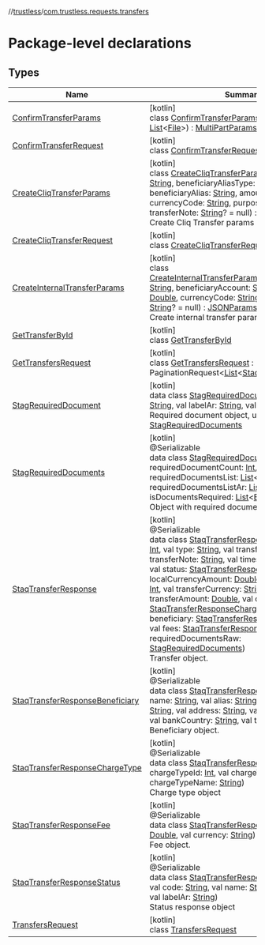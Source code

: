 //[trustless](../../index.md)/[com.trustless.requests.transfers](index.md)

# Package-level declarations

## Types

| Name | Summary |
|---|---|
| [ConfirmTransferParams](-confirm-transfer-params/index.md) | [kotlin]<br>class [ConfirmTransferParams](-confirm-transfer-params/index.md)(documents: [List](https://kotlinlang.org/api/latest/jvm/stdlib/kotlin.collections/-list/index.html)&lt;[File](https://developer.android.com/reference/kotlin/java/io/File.html)&gt;) : [MultiPartParamsBuilder](../com.trustless.params/-multi-part-params-builder/index.md) |
| [ConfirmTransferRequest](-confirm-transfer-request/index.md) | [kotlin]<br>class [ConfirmTransferRequest](-confirm-transfer-request/index.md) |
| [CreateCliqTransferParams](-create-cliq-transfer-params/index.md) | [kotlin]<br>class [CreateCliqTransferParams](-create-cliq-transfer-params/index.md)(accountNumber: [String](https://kotlinlang.org/api/latest/jvm/stdlib/kotlin/-string/index.html), beneficiaryAliasType: [String](https://kotlinlang.org/api/latest/jvm/stdlib/kotlin/-string/index.html), beneficiaryAlias: [String](https://kotlinlang.org/api/latest/jvm/stdlib/kotlin/-string/index.html), amount: [Double](https://kotlinlang.org/api/latest/jvm/stdlib/kotlin/-double/index.html), currencyCode: [String](https://kotlinlang.org/api/latest/jvm/stdlib/kotlin/-string/index.html), purposeCode: [String](https://kotlinlang.org/api/latest/jvm/stdlib/kotlin/-string/index.html), transferNote: [String](https://kotlinlang.org/api/latest/jvm/stdlib/kotlin/-string/index.html)? = null) : [JSONParamsBuilder](../com.trustless.params/-j-s-o-n-params-builder/index.md)<br>Create Cliq Transfer params |
| [CreateCliqTransferRequest](-create-cliq-transfer-request/index.md) | [kotlin]<br>class [CreateCliqTransferRequest](-create-cliq-transfer-request/index.md) |
| [CreateInternalTransferParams](-create-internal-transfer-params/index.md) | [kotlin]<br>class [CreateInternalTransferParams](-create-internal-transfer-params/index.md)(accountNumber: [String](https://kotlinlang.org/api/latest/jvm/stdlib/kotlin/-string/index.html), beneficiaryAccount: [String](https://kotlinlang.org/api/latest/jvm/stdlib/kotlin/-string/index.html), amount: [Double](https://kotlinlang.org/api/latest/jvm/stdlib/kotlin/-double/index.html), currencyCode: [String](https://kotlinlang.org/api/latest/jvm/stdlib/kotlin/-string/index.html), transferNote: [String](https://kotlinlang.org/api/latest/jvm/stdlib/kotlin/-string/index.html)? = null) : [JSONParamsBuilder](../com.trustless.params/-j-s-o-n-params-builder/index.md)<br>Create internal transfer params |
| [GetTransferById](-get-transfer-by-id/index.md) | [kotlin]<br>class [GetTransferById](-get-transfer-by-id/index.md) |
| [GetTransfersRequest](-get-transfers-request/index.md) | [kotlin]<br>class [GetTransfersRequest](-get-transfers-request/index.md) : PaginationRequest&lt;[List](https://kotlinlang.org/api/latest/jvm/stdlib/kotlin.collections/-list/index.html)&lt;[StaqTransferResponse](-staq-transfer-response/index.md)&gt;&gt; |
| [StagRequiredDocument](-stag-required-document/index.md) | [kotlin]<br>data class [StagRequiredDocument](-stag-required-document/index.md)(val label: [String](https://kotlinlang.org/api/latest/jvm/stdlib/kotlin/-string/index.html), val labelAr: [String](https://kotlinlang.org/api/latest/jvm/stdlib/kotlin/-string/index.html), val isRequired: [Boolean](https://kotlinlang.org/api/latest/jvm/stdlib/kotlin/-boolean/index.html))<br>Required document object, used a syntax sugar of [StagRequiredDocuments](-stag-required-documents/index.md) |
| [StagRequiredDocuments](-stag-required-documents/index.md) | [kotlin]<br>@Serializable<br>data class [StagRequiredDocuments](-stag-required-documents/index.md)(val requiredDocumentCount: [Int](https://kotlinlang.org/api/latest/jvm/stdlib/kotlin/-int/index.html), val requiredDocumentsList: [List](https://kotlinlang.org/api/latest/jvm/stdlib/kotlin.collections/-list/index.html)&lt;[String](https://kotlinlang.org/api/latest/jvm/stdlib/kotlin/-string/index.html)&gt;, val requiredDocumentsListAr: [List](https://kotlinlang.org/api/latest/jvm/stdlib/kotlin.collections/-list/index.html)&lt;[String](https://kotlinlang.org/api/latest/jvm/stdlib/kotlin/-string/index.html)&gt;, val isDocumentsRequired: [List](https://kotlinlang.org/api/latest/jvm/stdlib/kotlin.collections/-list/index.html)&lt;[Boolean](https://kotlinlang.org/api/latest/jvm/stdlib/kotlin/-boolean/index.html)?&gt;)<br>Object with required documents. |
| [StaqTransferResponse](-staq-transfer-response/index.md) | [kotlin]<br>@Serializable<br>data class [StaqTransferResponse](-staq-transfer-response/index.md)(val transferId: [Int](https://kotlinlang.org/api/latest/jvm/stdlib/kotlin/-int/index.html), val type: [String](https://kotlinlang.org/api/latest/jvm/stdlib/kotlin/-string/index.html), val transferType: [String](https://kotlinlang.org/api/latest/jvm/stdlib/kotlin/-string/index.html), val transferNote: [String](https://kotlinlang.org/api/latest/jvm/stdlib/kotlin/-string/index.html), val timestamp: [String](https://kotlinlang.org/api/latest/jvm/stdlib/kotlin/-string/index.html)? = null, val status: [StaqTransferResponseStatus](-staq-transfer-response-status/index.md), val localCurrencyAmount: [Double](https://kotlinlang.org/api/latest/jvm/stdlib/kotlin/-double/index.html), val exchangeRate: [Int](https://kotlinlang.org/api/latest/jvm/stdlib/kotlin/-int/index.html), val transferCurrency: [String](https://kotlinlang.org/api/latest/jvm/stdlib/kotlin/-string/index.html), val transferAmount: [Double](https://kotlinlang.org/api/latest/jvm/stdlib/kotlin/-double/index.html), val chargeType: [StaqTransferResponseChargeType](-staq-transfer-response-charge-type/index.md), val beneficiary: [StaqTransferResponseBeneficiary](-staq-transfer-response-beneficiary/index.md), val fees: [StaqTransferResponseFee](-staq-transfer-response-fee/index.md), val requiredDocumentsRaw: [StagRequiredDocuments](-stag-required-documents/index.md))<br>Transfer object. |
| [StaqTransferResponseBeneficiary](-staq-transfer-response-beneficiary/index.md) | [kotlin]<br>@Serializable<br>data class [StaqTransferResponseBeneficiary](-staq-transfer-response-beneficiary/index.md)(val name: [String](https://kotlinlang.org/api/latest/jvm/stdlib/kotlin/-string/index.html), val alias: [String](https://kotlinlang.org/api/latest/jvm/stdlib/kotlin/-string/index.html)? = null, val account: [String](https://kotlinlang.org/api/latest/jvm/stdlib/kotlin/-string/index.html), val address: [String](https://kotlinlang.org/api/latest/jvm/stdlib/kotlin/-string/index.html), val bankCode: [String](https://kotlinlang.org/api/latest/jvm/stdlib/kotlin/-string/index.html), val bankCountry: [String](https://kotlinlang.org/api/latest/jvm/stdlib/kotlin/-string/index.html), val type: [String](https://kotlinlang.org/api/latest/jvm/stdlib/kotlin/-string/index.html)? = null)<br>Beneficiary object. |
| [StaqTransferResponseChargeType](-staq-transfer-response-charge-type/index.md) | [kotlin]<br>@Serializable<br>data class [StaqTransferResponseChargeType](-staq-transfer-response-charge-type/index.md)(val chargeTypeId: [Int](https://kotlinlang.org/api/latest/jvm/stdlib/kotlin/-int/index.html), val chargeTypeCode: [String](https://kotlinlang.org/api/latest/jvm/stdlib/kotlin/-string/index.html), val chargeTypeName: [String](https://kotlinlang.org/api/latest/jvm/stdlib/kotlin/-string/index.html))<br>Charge type object |
| [StaqTransferResponseFee](-staq-transfer-response-fee/index.md) | [kotlin]<br>@Serializable<br>data class [StaqTransferResponseFee](-staq-transfer-response-fee/index.md)(val amount: [Double](https://kotlinlang.org/api/latest/jvm/stdlib/kotlin/-double/index.html), val currency: [String](https://kotlinlang.org/api/latest/jvm/stdlib/kotlin/-string/index.html))<br>Fee object. |
| [StaqTransferResponseStatus](-staq-transfer-response-status/index.md) | [kotlin]<br>@Serializable<br>data class [StaqTransferResponseStatus](-staq-transfer-response-status/index.md)(val id: [Int](https://kotlinlang.org/api/latest/jvm/stdlib/kotlin/-int/index.html), val code: [String](https://kotlinlang.org/api/latest/jvm/stdlib/kotlin/-string/index.html), val name: [String](https://kotlinlang.org/api/latest/jvm/stdlib/kotlin/-string/index.html), val label: [String](https://kotlinlang.org/api/latest/jvm/stdlib/kotlin/-string/index.html), val labelAr: [String](https://kotlinlang.org/api/latest/jvm/stdlib/kotlin/-string/index.html))<br>Status response object |
| [TransfersRequest](-transfers-request/index.md) | [kotlin]<br>class [TransfersRequest](-transfers-request/index.md) |
